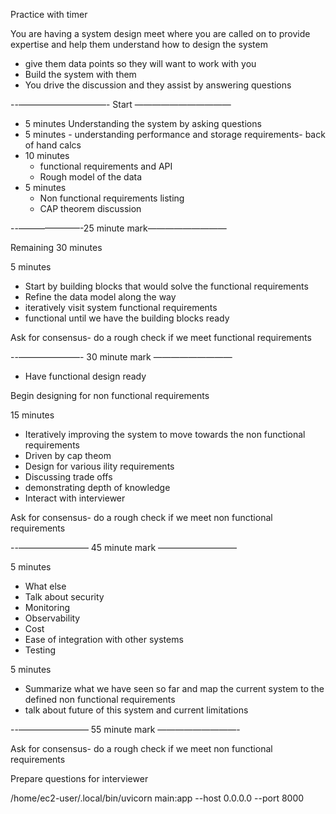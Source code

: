 Practice with timer

You are having a system design meet where you are called on to provide expertise and help them understand how to design the system
- give them data points so they will want to work with you
- Build the system with them
- You drive the discussion and they assist by answering questions 

--——————————- Start ———————————

 - 5 minutes Understanding the system by asking questions 
 - 5 minutes - understanding performance and storage requirements- back of hand calcs
 - 10 minutes
	 - functional requirements and API
	 - Rough model of the data
 - 5 minutes
	 - Non functional requirements listing  
	 - CAP theorem discussion 

--———————-25 minute mark—————————

Remaining 30 minutes

5 minutes 
- Start by building blocks that would solve the functional requirements 
- Refine the data model along the way
- iteratively visit system functional requirements 
- functional until we have the building blocks ready

Ask for consensus- do a rough check if we meet functional requirements 

--———————- 30 minute mark —————————

- Have functional design ready 

Begin designing for non functional requirements 

15 minutes
- Iteratively improving the system to move towards the non functional requirements 
- Driven by cap theom
- Design for various ility requirements 
- Discussing trade offs 
- demonstrating depth of knowledge 
- Interact with interviewer

Ask for consensus- do a rough check if we meet non functional requirements 

--———————— 45 minute mark —————————

5 minutes 
- What else
- Talk about security 
- Monitoring 
- Observability
- Cost
- Ease of integration with other systems
- Testing

5 minutes
- Summarize what we have seen so far and map the current system to the defined non functional requirements 
- talk about future of this system and current limitations 

--———————— 55 minute mark —————————-

Ask for consensus- do a rough check if we meet non functional requirements 

Prepare questions for interviewer

/home/ec2-user/.local/bin/uvicorn main:app --host 0.0.0.0 --port 8000